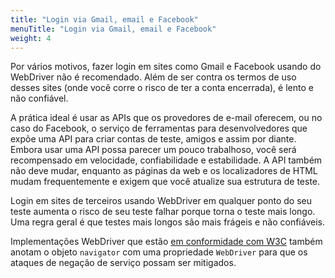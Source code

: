 ```yaml
---
title: "Login via Gmail, email e Facebook"
menuTitle: "Login via Gmail, email e Facebook"
weight: 4
---
```


Por vários motivos, fazer login em sites como Gmail e Facebook
usando do WebDriver não é recomendado.
Além de ser contra os termos de uso desses sites
(onde você corre o risco de ter a conta encerrada),
é lento e não confiável.

A prática ideal é usar as APIs que os provedores de e-mail oferecem,
ou no caso do Facebook, o serviço de ferramentas para desenvolvedores
que expõe uma API para criar contas de teste, amigos e assim por diante.
Embora usar uma API possa parecer um pouco trabalhoso,
você será recompensado em velocidade, confiabilidade e estabilidade.
A API também não deve mudar,
enquanto as páginas da web e os localizadores de HTML mudam frequentemente
e exigem que você atualize sua estrutura de teste.

Login em sites de terceiros usando WebDriver
em qualquer ponto do seu teste aumenta o risco
de seu teste falhar porque torna o teste mais longo.
Uma regra geral é que testes mais longos
são mais frágeis e não confiáveis.

Implementações WebDriver que estão
[em conformidade com W3C](//w3c.github.io/webdriver/webdriver-spec.html)
também anotam o objeto `navigator`
com uma propriedade `WebDriver`
para que os ataques de negação de serviço possam ser mitigados.
